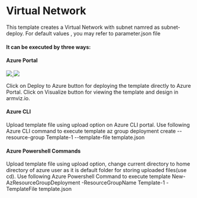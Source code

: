 # Virtual Network 
This template creates a Virtual Network with subnet namred as subnet-deploy.
For default values , you may refer to parameter.json file

#### It can be executed by three ways:

#### Azure Portal 

<a href="https://portal.azure.com/#create/Microsoft.Template/uri/https%3A%2F%2Fraw.githubusercontent.com%2Friyaagrahari%2FAzure-Templates%2Fmaster%2FVNet_Template%2Ftemplate.json" target="_blank">
    <img src="http://azuredeploy.net/deploybutton.png"/>
</a>
<a href="http://armviz.io/#/?load=https%3A%2F%2Fraw.githubusercontent.com%2Friyaagrahari%2FAzure-Templates%2Fmaster%2FVNet_Template%2Ftemplate.json" target="_blank">
    <img src="http://armviz.io/visualizebutton.png"/>
</a>

Click on Deploy to Azure button for deploying the template directly to Azure Portal.
Click on Visualize button for viewing the template and design in armviz.io.

#### Azure CLI 

Upload template file using upload option on Azure CLI portal.
Use following Azure CLI command to execute template
az group deployment create --resource-group Template-1 --template-file template.json

#### Azure Powershell Commands

Upload template file using upload option, change current directory to home directory of azure user as it is default folder for storing uploaded files(use cd).
Use following Azure Powershell Command to execute template
New-AzResourceGroupDeployment -ResourceGroupName Template-1 -TemplateFile template.json

